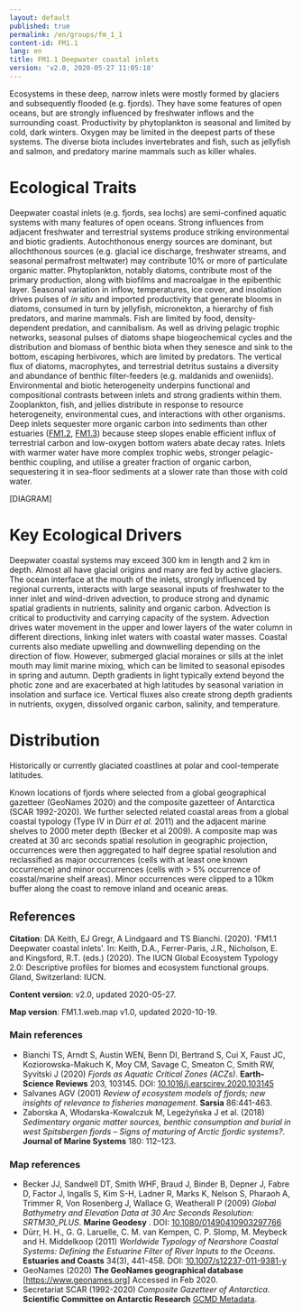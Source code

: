 ```yaml
---
layout: default
published: true
permalink: /en/groups/fm_1_1
content-id: FM1.1
lang: en
title: FM1.1 Deepwater coastal inlets
version: 'v2.0, 2020-05-27 11:05:18'
---
```


Ecosystems in these deep, narrow inlets were mostly formed by glaciers and subsequently flooded (e.g. fjords). They have some features of open oceans, but are strongly influenced by freshwater inflows and the surrounding coast. Productivity by phytoplankton is seasonal and limited by cold, dark winters. Oxygen may be limited in the deepest parts of these systems. The diverse biota includes invertebrates and fish, such as jellyfish and salmon, and predatory marine mammals such as killer whales.

# Ecological Traits
 
Deepwater coastal inlets (e.g. fjords, sea lochs) are semi-confined aquatic systems with many features of open oceans. Strong influences from adjacent freshwater and terrestrial systems produce striking environmental and biotic gradients. Autochthonous energy sources are dominant, but allochthonous sources (e.g. glacial ice discharge, freshwater streams, and seasonal permafrost meltwater) may contribute 10% or more of particulate organic matter. Phytoplankton, notably diatoms, contribute most of the primary production, along with biofilms and macroalgae in the epibenthic layer. Seasonal variation in inflow, temperatures, ice cover, and insolation drives pulses of _in situ_ and imported productivity that generate blooms in diatoms, consumed in turn by jellyfish, micronekton, a hierarchy of fish predators, and marine mammals. Fish are limited by food, density-dependent predation, and cannibalism. As well as driving pelagic trophic networks, seasonal pulses of diatoms shape biogeochemical cycles and the distribution and biomass of benthic biota when they senesce and sink to the bottom, escaping herbivores, which are limited by predators. The vertical flux of diatoms, macrophytes, and terrestrial detritus sustains a diversity and abundance of benthic filter-feeders (e.g. maldanids and oweniids). Environmental and biotic heterogeneity underpins functional and compositional contrasts between inlets and strong gradients within them. Zooplankton, fish, and jellies distribute in response to resource heterogeneity, environmental cues, and interactions with other organisms. Deep inlets sequester more organic carbon into sediments than other estuaries ([FM1.2](/explore/groups/FM1.2), [FM1.3](/explore/groups/FM1.3)) because steep slopes enable efficient influx of terrestrial carbon and low-oxygen bottom waters abate decay rates. Inlets with warmer water have more complex trophic webs, stronger pelagic-benthic coupling, and utilise a greater fraction of organic carbon, sequestering it in sea-floor sediments at a slower rate than those with cold water.

[DIAGRAM]

# Key Ecological Drivers
 
Deepwater coastal systems may exceed 300 km in length and 2 km in depth. Almost all have glacial origins and many are fed by active glaciers. The ocean interface at the mouth of the inlets, strongly influenced by regional currents, interacts with large seasonal inputs of freshwater to the inner inlet and wind-driven advection, to produce strong and dynamic spatial gradients in nutrients, salinity and organic carbon. Advection is critical to productivity and carrying capacity of the system. Advection drives water movement in the upper and lower layers of the water column in different directions, linking inlet waters with coastal water masses. Coastal currents also mediate upwelling and downwelling depending on the direction of flow. However, submerged glacial moraines or sills at the inlet mouth may limit marine mixing, which can be limited to seasonal episodes in spring and autumn. Depth gradients in light typically extend beyond the photic zone and are exacerbated at high latitudes by seasonal variation in insolation and surface ice. Vertical fluxes also create strong depth gradients in nutrients, oxygen, dissolved organic carbon, salinity, and temperature. 
 
# Distribution
 
Historically or currently glaciated coastlines at polar and cool-temperate latitudes.

Known locations of fjords where selected from a global geographical gazetteer (GeoNames 2020) and the composite gazetteer of Antarctica (SCAR 1992-2020). We further selected related coastal areas from a global coastal typology (Type IV in Dürr _et al._ 2011) and the adjacent marine shelves to 2000 meter depth (Becker et al 2009). A composite map was created at 30 arc seconds spatial resolution in geographic projection, occurrences were then aggregated to half degree spatial resolution and reclassified as major occurrences (cells with at least one known occurrence) and minor occurrences (cells with > 5% occurrence of coastal/marine shelf areas). Minor occurrences were clipped to a 10km buffer along the coast to remove inland and oceanic areas.

## References

**Citation**: DA Keith, EJ Gregr, A Lindgaard and TS Bianchi. (2020). 'FM1.1 Deepwater coastal inlets'. In: Keith, D.A., Ferrer-Paris, J.R., Nicholson, E. and Kingsford, R.T. (eds.) (2020). The IUCN Global Ecosystem Typology 2.0: Descriptive profiles for biomes and ecosystem functional groups. Gland, Switzerland: IUCN.

**Content version**: v2.0, updated 2020-05-27.

**Map version**: FM1.1.web.map v1.0, updated 2020-10-19.

### Main references
* Bianchi TS, Arndt S, Austin WEN, Benn DI, Bertrand S, Cui X, Faust JC, Koziorowska-Makuch K, Moy CM, Savage C, Smeaton C, Smith RW, Syvitski J (2020) *Fjords as Aquatic Critical Zones (ACZs)*. **Earth-Science Reviews** 203, 103145. DOI: [10.1016/j.earscirev.2020.103145](http://doi.org/10.1016/j.earscirev.2020.103145)
* Salvanes AGV  (2001) *Review of ecosystem models of fjords; new insights of relevance to fisheries management*. **Sarsia** 86:441-463.
* Zaborska A, Włodarska-Kowalczuk M, Legeżyńska J et al.  (2018) *Sedimentary organic matter sources, benthic consumption and burial in west Spitsbergen fjords – Signs of maturing of Arctic fjordic systems?*. **Journal of Marine Systems** 180: 112–123.

### Map references
* Becker JJ, Sandwell DT, Smith WHF, Braud J, Binder B, Depner J, Fabre D, Factor J, Ingalls S, Kim S-H, Ladner R, Marks K, Nelson S, Pharaoh A, Trimmer R, Von Rosenberg J, Wallace G, Weatherall P  (2009) *Global Bathymetry and Elevation Data at 30 Arc Seconds Resolution: SRTM30_PLUS*. **Marine Geodesy** . DOI: [10.1080/01490410903297766](http://doi.org/10.1080/01490410903297766)
* Dürr, H. H., G. G. Laruelle, C. M. van Kempen, C. P. Slomp, M. Meybeck and H. Middelkoop  (2011) *Worldwide Typology of Nearshore Coastal Systems: Defining the Estuarine Filter of River Inputs to the Oceans*. **Estuaries and Coasts** 34(3), 441-458. DOI: [10.1007/s12237-011-9381-y](http://doi.org/10.1007/s12237-011-9381-y)
* GeoNames  (2020) **The GeoNames geographical database** [https://www.geonames.org] Accessed in Feb 2020.
* Secretariat SCAR  (1992-2020) *Composite Gazetteer of Antarctica*. **Scientific Committee on Antarctic Research** [GCMD Metadata](http://gcmd.nasa.gov/records/SCAR_Gazetteer.html).
